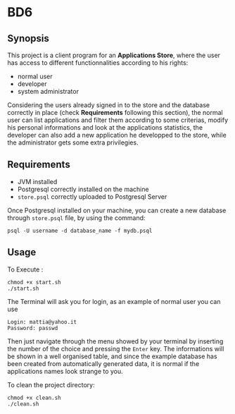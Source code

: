# BD6

## Synopsis

This project is a client program for an **Applications Store**, where the user has access to different functionnalities according to his rights: 

* normal user 
* developer 
* system administrator 

Considering the users already signed in to the store and the database correctly in place (check **Requirements** following this section), the normal user can list applications and filter them according to some criterias, modify his personal informations and look at the applications statistics, the developer can also add a new application he developped to the store, while the administrator gets some extra privilegies. 

## Requirements

* JVM installed
* Postgresql correctly installed on the machine
* `store.psql` correctly uploaded to Postgresql Server

Once Postgresql installed on your machine, you can create a new
database through `store.psql` file, by using the command:

    psql -U username -d database_name -f mydb.psql

## Usage

To Execute :

    chmod +x start.sh
    ./start.sh

The Terminal will ask you for login, as an example of normal user you can use

    Login: mattia@yahoo.it
    Password: passwd

Then just navigate through the menu showed by your terminal by
inserting the number of the choice and pressing the `Enter` key.
The informations will be shown in a well organised table, and since the example database has been created from automatically generated data, it is normal if the applications names look strange to you.

To clean the project directory:

    chmod +x clean.sh
    ./clean.sh
